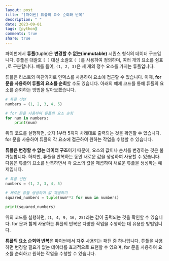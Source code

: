 ```yaml
---
layout: post
title: "[파이썬] 튜플의 요소 순회와 반복"
description: " "
date: 2023-09-01
tags: [python]
comments: true
share: true
---
```


파이썬에서 **튜플**(tuple)은 **변경할 수 없는(immutable)** 시퀀스 형식의 데이터 구조입니다. 튜플은 대괄호 `[ ]` 대신 소괄호 `( )`를 사용하여 정의하며, 여러 개의 요소를 쉼표 `,`로 구분합니다. 예를 들어, `(1, 2, 3)`은 세 개의 정수 요소를 가지는 튜플입니다.

튜플은 리스트와 마찬가지로 인덱스를 사용하여 요소에 접근할 수 있습니다. 이때, **for 문을 사용하여 튜플의 요소를 순회**할 수도 있습니다. 아래의 예제 코드를 통해 튜플의 요소를 순회하는 방법을 알아보겠습니다.

```python
# 튜플 선언
numbers = (1, 2, 3, 4, 5)

# for 문을 사용하여 튜플의 요소 순회
for num in numbers:
    print(num)
```

위의 코드를 실행하면, 숫자 1부터 5까지 차례대로 출력되는 것을 확인할 수 있습니다. for 문을 사용하여 튜플의 각 요소에 접근하여 원하는 작업을 수행할 수 있습니다.

**튜플은 변경할 수 없는 데이터 구조**이기 때문에, 요소의 값이나 순서를 변경하는 것은 불가능합니다. 하지만, 튜플을 반복하는 동안 새로운 값을 생성하여 사용할 수 있습니다. 다음은 튜플의 요소를 반복하면서 각 요소의 값을 제곱하여 새로운 튜플을 생성하는 예제입니다.

```python
# 튜플 선언
numbers = (1, 2, 3, 4, 5)

# 새로운 튜플 생성하여 값 제곱하기
squared_numbers = tuple(num**2 for num in numbers)

print(squared_numbers)
```

위의 코드를 실행하면, `(1, 4, 9, 16, 25)`라는 값이 출력되는 것을 확인할 수 있습니다. for 문과 함께 사용하는 튜플의 반복은 다양한 작업을 수행하는 데 유용한 방법입니다.

**튜플의 요소 순회와 반복**은 파이썬에서 자주 사용되는 패턴 중 하나입니다. 튜플을 사용하면 변경할 필요가 없는 데이터를 효과적으로 표현할 수 있으며, for 문을 사용하여 요소를 순회하고 원하는 작업을 수행할 수 있습니다.